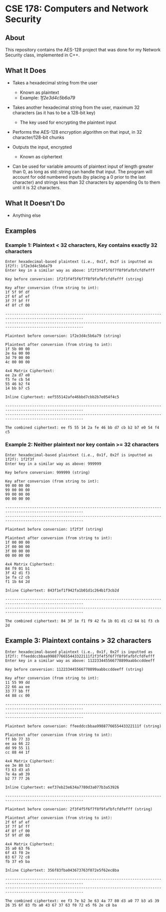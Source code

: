 # CSE 178: Computers and Network Security

## About
This repository contains the AES-128 project that was done for my Network Security class, implemented in C++.

## What It Does
- Takes a hexadecimal string from the user
  - Known as plaintext
  - Example: *1f2e3d4c5b6a79*
- Takes another hexadecimal string from the user, maximum 32 characters (as it has to be a 128-bit key)
  - The key used for encrypting the plaintext input
- Performs the AES-128 encryption algorithm on that input, in 32 character/128-bit chunks
- Outputs the input, encrypted
  - Known as ciphertext

- Can be used for variable amounts of plaintext input of length greater than 0, as long as std::string can handle that input. The program will account for odd numbered inputs (by placing a 0 prior to the last character) and strings less than 32 characters by appending 0s to them until it is 32 characters.

## What It **Doesn't** Do
- Anything else

## Examples
### Example 1: Plaintext < 32 characters, Key contains exactly 32 characters
    Enter hexadecimal-based plaintext (i.e., 0x1f, 0x2f is inputted as 1f2f): 1f2e3d4c5b6a79
    Enter key in a similar way as above: 1f2f3f4f5f6f7f8f9fafbfcfdfefff

    Key before conversion: 1f2f3f4f5f6f7f8f9fafbfcfdfefff (string)

    Key after conversion (from string to int):
    1f 5f 9f df
    2f 6f af ef
    3f 7f bf ff
    4f 8f cf 00

    ---------------------------------------------------------------------------------------------------------
    ---------------------------------------------------------------------------------------------------------

    Plaintext before conversion: 1f2e3d4c5b6a79 (string)

    Plaintext after conversion (from string to int):
    1f 5b 00 00
    2e 6a 00 00
    3d 79 00 00
    4c 00 00 00

    4x4 Matrix Ciphertext:
    ee 2a d7 e0
    f5 fe cb 54
    55 46 b2 f4
    14 bb b7 c5

    Inline Ciphertext: eef555142afe46bbd7cbb2b7e054f4c5

    ---------------------------------------------------------------------------------------------------------
    ---------------------------------------------------------------------------------------------------------

    The combined ciphertext: ee f5 55 14 2a fe 46 bb d7 cb b2 b7 e0 54 f4 c5

### Example 2: Neither plaintext nor key contain >= 32 characters
    Enter hexadecimal-based plaintext (i.e., 0x1f, 0x2f is inputted as 1f2f): 1f2f3f
    Enter key in a similar way as above: 999999

    Key before conversion: 999999 (string)

    Key after conversion (from string to int):
    99 00 00 00
    99 00 00 00
    99 00 00 00
    00 00 00 00

    ---------------------------------------------------------------------------------------------------------
    ---------------------------------------------------------------------------------------------------------

    Plaintext before conversion: 1f2f3f (string)

    Plaintext after conversion (from string to int):
    1f 00 00 00
    2f 00 00 00
    3f 00 00 00
    00 00 00 00

    4x4 Matrix Ciphertext:
    84 f9 01 b1
    3f 42 d1 f3
    1e fa c2 cb
    f1 1b 64 2d

    Inline Ciphertext: 843f1ef1f942fa1b01d1c264b1f3cb2d

    ---------------------------------------------------------------------------------------------------------
    ---------------------------------------------------------------------------------------------------------

    The combined ciphertext: 84 3f 1e f1 f9 42 fa 1b 01 d1 c2 64 b1 f3 cb 2d

## Example 3: Plaintext contains > 32 characters
    Enter hexadecimal-based plaintext (i.e., 0x1f, 0x2f is inputted as 1f2f): ffeeddccbbaa9988776655443322111f2f3f4f5f6f7f8f9fafbfcfdfefff
    Enter key in a similar way as above: 112233445566778899aabbccddeeff

    Key before conversion: 112233445566778899aabbccddeeff (string)

    Key after conversion (from string to int):
    11 55 99 dd
    22 66 aa ee
    33 77 bb ff
    44 88 cc 00

    ---------------------------------------------------------------------------------------------------------
    ---------------------------------------------------------------------------------------------------------

    Plaintext before conversion: ffeeddccbbaa9988776655443322111f (string)

    Plaintext after conversion (from string to int):
    ff bb 77 33
    ee aa 66 22
    dd 99 55 11
    cc 88 44 1f

    4x4 Matrix Ciphertext:
    ee 3e 80 b3
    f3 63 d3 a5
    7e 4a a0 39
    b2 77 77 26

    Inline Ciphertext: eef37eb23e634a7780d3a077b3a53926

    ---------------------------------------------------------------------------------------------------------

    Plaintext before conversion: 2f3f4f5f6f7f8f9fafbfcfdfefff (string)

    Plaintext after conversion (from string to int):
    2f 6f af ef
    3f 7f bf ff
    4f 8f cf 00
    5f 9f df 00

    4x4 Matrix Ciphertext:
    35 a0 63 f6
    6f 43 f0 2e
    83 67 72 c8
    fb 37 e5 ba

    Inline Ciphertext: 356f83fba043673763f072e5f62ec8ba

    ---------------------------------------------------------------------------------------------------------
    ---------------------------------------------------------------------------------------------------------

    The combined ciphertext: ee f3 7e b2 3e 63 4a 77 80 d3 a0 77 b3 a5 39 26 35 6f 83 fb a0 43 67 37 63 f0 72 e5 f6 2e c8 ba
